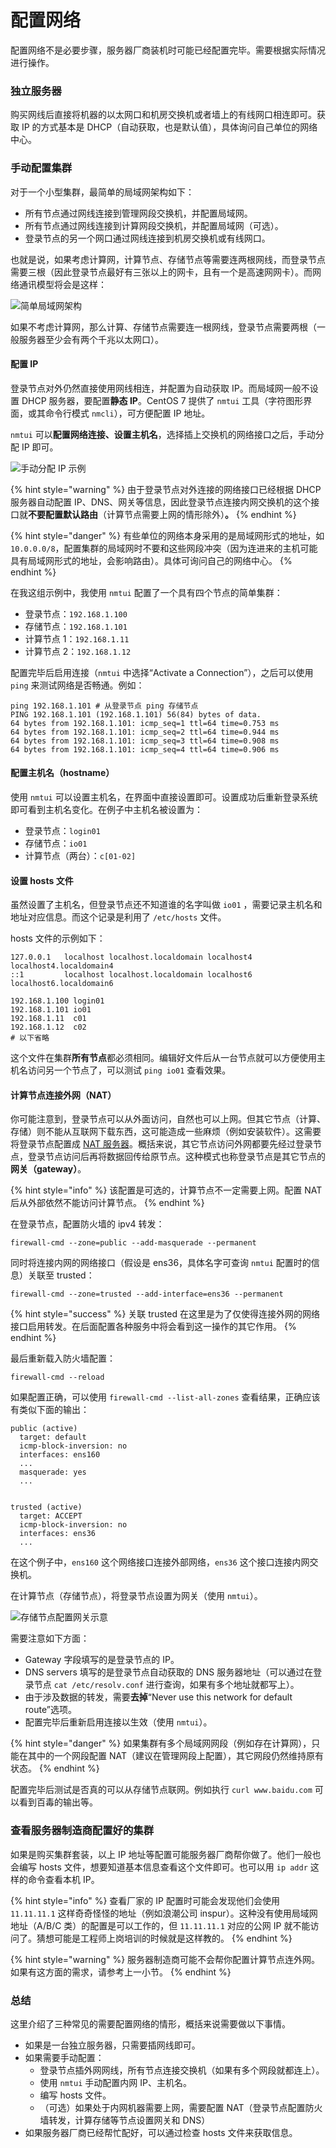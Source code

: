 # 配置网络

配置网络不是必要步骤，服务器厂商装机时可能已经配置完毕。需要根据实际情况进行操作。

### 独立服务器

购买网线后直接将机器的以太网口和机房交换机或者墙上的有线网口相连即可。获取 IP 的方式基本是 DHCP（自动获取，也是默认值），具体询问自己单位的网络中心。

### 手动配置集群

对于一个小型集群，最简单的局域网架构如下：

* 所有节点通过网线连接到管理网段交换机，并配置局域网。
* 所有节点通过网线连接到计算网段交换机，并配置局域网（可选）。
* 登录节点的另一个网口通过网线连接到机房交换机或有线网口。

也就是说，如果考虑计算网，计算节点、存储节点等需要连两根网线，而登录节点需要三根（因此登录节点最好有三张以上的网卡，且有一个是高速网网卡）。而网络通讯模型将会是这样：

![简单局域网架构](../.gitbook/assets/network.png)

如果不考虑计算网，那么计算、存储节点需要连一根网线，登录节点需要两根（一般服务器至少会有两个千兆以太网口）。

#### 配置 IP

登录节点对外仍然直接使用网线相连，并配置为自动获取 IP。而局域网一般不设置 DHCP 服务器，要配置**静态 IP**。CentOS 7 提供了 `nmtui` 工具（字符图形界面，或其命令行模式 `nmcli`），可方便配置 IP 地址。

`nmtui` 可以**配置网络连接、设置主机名**，选择插上交换机的网络接口之后，手动分配 IP 即可。

![手动分配 IP 示例](../.gitbook/assets/nmtui1.png)

{% hint style="warning" %}
由于登录节点对外连接的网络接口已经根据 DHCP 服务器自动配置 IP、DNS、网关等信息，因此登录节点连接内网交换机的这个接口就**不要配置默认路由**（计算节点需要上网的情形除外）**。**
{% endhint %}

{% hint style="danger" %}
有些单位的网络本身采用的是局域网形式的地址，如 `10.0.0.0/8`，配置集群的局域网时不要和这些网段冲突（因为连进来的主机可能具有局域网形式的地址，会影响路由）。具体可询问自己的网络中心。
{% endhint %}

在我这组示例中，我使用 `nmtui` 配置了一个具有四个节点的简单集群：

* 登录节点：`192.168.1.100`&#x20;
* 存储节点：`192.168.1.101`&#x20;
* 计算节点 1：`192.168.1.11`&#x20;
* 计算节点 2：`192.168.1.12`&#x20;

配置完毕后启用连接（`nmtui` 中选择“Activate a Connection”），之后可以使用 `ping` 来测试网络是否畅通。例如：

```
ping 192.168.1.101 # 从登录节点 ping 存储节点
PING 192.168.1.101 (192.168.1.101) 56(84) bytes of data.
64 bytes from 192.168.1.101: icmp_seq=1 ttl=64 time=0.753 ms
64 bytes from 192.168.1.101: icmp_seq=2 ttl=64 time=0.944 ms
64 bytes from 192.168.1.101: icmp_seq=3 ttl=64 time=0.908 ms
64 bytes from 192.168.1.101: icmp_seq=4 ttl=64 time=0.906 ms
```

#### 配置主机名（hostname）

使用 `nmtui` 可以设置主机名，在界面中直接设置即可。设置成功后重新登录系统即可看到主机名变化。在例子中主机名被设置为：

* 登录节点：`login01`&#x20;
* 存储节点：`io01`&#x20;
* 计算节点（两台）：`c[01-02]`

#### 设置 hosts 文件

虽然设置了主机名，但登录节点还不知道谁的名字叫做 `io01` ，需要记录主机名和地址对应信息。而这个记录是利用了 `/etc/hosts` 文件。

hosts 文件的示例如下：

```
127.0.0.1   localhost localhost.localdomain localhost4 localhost4.localdomain4
::1         localhost localhost.localdomain localhost6 localhost6.localdomain6

192.168.1.100 login01
192.168.1.101 io01
192.168.1.11  c01
192.168.1.12  c02
# 以下省略
```

这个文件在集群**所有节点**都必须相同。编辑好文件后从一台节点就可以方便使用主机名访问另一个节点了，可以测试 `ping io01` 查看效果。

#### 计算节点连接外网（NAT） <a href="nat" id="nat"></a>

你可能注意到，登录节点可以从外面访问，自然也可以上网。但其它节点（计算、存储）则不能从互联网下载东西，这可能造成一些麻烦（例如安装软件）。这需要将登录节点配置成 [NAT 服务器](https://en.wikipedia.org/wiki/Network\_address\_translation)。概括来说，其它节点访问外网都要先经过登录节点，登录节点访问后再将数据回传给原节点。这种模式也称登录节点是其它节点的**网关（gateway）**。

{% hint style="info" %}
该配置是可选的，计算节点不一定需要上网。配置 NAT 后从外部依然不能访问计算节点。
{% endhint %}

在登录节点，配置防火墙的 ipv4 转发：

```
firewall-cmd --zone=public --add-masquerade --permanent
```

同时将连接内网的网络接口（假设是 ens36，具体名字可查询 `nmtui` 配置时的信息）关联至 trusted：

```
firewall-cmd --zone=trusted --add-interface=ens36 --permanent
```

{% hint style="success" %}
关联 trusted 在这里是为了仅使得连接外网的网络接口启用转发。在后面配置各种服务中将会看到这一操作的其它作用。
{% endhint %}

最后重新载入防火墙配置：

```
firewall-cmd --reload
```

如果配置正确，可以使用 `firewall-cmd --list-all-zones` 查看结果，正确应该有类似下面的输出：

```
public (active)
  target: default
  icmp-block-inversion: no
  interfaces: ens160
  ...
  masquerade: yes
  ...
	

trusted (active)
  target: ACCEPT
  icmp-block-inversion: no
  interfaces: ens36
  ...
```

在这个例子中，`ens160` 这个网络接口连接外部网络，`ens36` 这个接口连接内网交换机。

在计算节点（存储节点），将登录节点设置为网关（使用 `nmtui`）。

![存储节点配置网关示意](../.gitbook/assets/nmtui2.png)

需要注意如下方面：

* Gateway 字段填写的是登录节点的 IP。
* DNS servers 填写的是登录节点自动获取的 DNS 服务器地址（可以通过在登录节点 `cat /etc/resolv.conf` 进行查询，如果有多个地址就都写上）。
* 由于涉及数据的转发，需要**去掉**“Never use this network for default route”选项。
* 配置完毕后重新启用连接以生效（使用 `nmtui`）。

{% hint style="danger" %}
如果集群有多个局域网网段（例如存在计算网），只能在其中的一个网段配置 NAT（建议在管理网段上配置），其它网段仍然维持原有状态。
{% endhint %}

配置完毕后测试是否真的可以从存储节点联网。例如执行 `curl www.baidu.com` 可以看到百毒的输出等。

### 查看服务器制造商配置好的集群

如果是购买集群套装，以上 IP 地址等配置可能服务器厂商帮你做了。他们一般也会编写 hosts 文件，想要知道基本信息查看这个文件即可。也可以用 `ip addr` 这样的命令查看本机 IP。

{% hint style="info" %}
查看厂家的 IP 配置时可能会发现他们会使用 `11.11.11.1` 这样奇奇怪怪的地址（例如浪潮公司 inspur）。这种没有使用局域网地址（A/B/C 类）的配置是可以工作的，但 `11.11.11.1` 对应的公网 IP 就不能访问了。猜想可能是工程师上岗培训的时候就是这样教的。
{% endhint %}

{% hint style="warning" %}
服务器制造商可能不会帮你配置计算节点连外网。如果有这方面的需求，请参考上一小节。
{% endhint %}

### 总结

这里介绍了三种常见的需要配置网络的情形，概括来说需要做以下事情。

* 如果是一台独立服务器，只需要插网线即可。
* 如果需要手动配置：
  * 登录节点插外网网线，所有节点连接交换机（如果有多个网段就都连上）。
  * 使用 `nmtui` 手动配置内网 IP、主机名。
  * 编写 hosts 文件。
  * （可选）如果处于内网机器需要上网，需要配置 NAT（登录节点配置防火墙转发，计算存储等节点设置网关和 DNS）
* 如果服务器厂商已经帮忙配好，可以通过检查 hosts 文件来获取信息。
